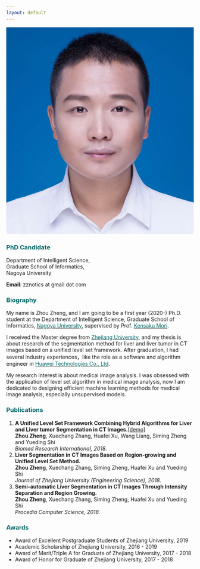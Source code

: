```yaml
---
layout: default
---
```


<img class="profile-picture" src="zhengzhou.jpg">

### <font color="#006666">PhD Candidate</font>

Department of Intelligent Science,  
Graduate School of Informatics,  
Nagoya University

**Email**: zznotics at gmail dot com

### <font color="#006666">Biography</font>

My name is Zhou Zheng, and I am going to be a first year (2020-) Ph.D. student at the Department of Intelligent Science, Graduate School of Informatics, [<font color="#006666">Nagoya University</font>](http://www.nagoya-u.ac.jp/), supervised by Prof. [<font color="#006666">Kensaku Mori</font>](http://www.newves.org/wiki/).

I received the Master degree from [<font color="#006666">Zhejiang University</font>](http://www.zju.edu.cn/english/), and my thesis is about research of the segmentation method for liver and liver tumor in CT images based on a unified level set framework. After graduation, I had several industry experiences，like the role as a software and algorithm engineer in [<font color="#006666">Huawei Technologies Co., Ltd</font>](https://en.wikipedia.org/wiki/Huawei).

My research interest is about medical image analysis. I was obsessed with the application of level set algorithm in medical image analysis, now I am dedicated to designing efficient machine learning methods for medical image analysis, especially unsupervised models.

### <font color="#006666">Publications</font>

1. **A Unified Level Set Framework Combining Hybrid Algorithms for Liver and Liver tumor Segmentation in CT Images.**<a href="demo.html" target="_blank" title="click here to see the demo!">\[demo\]</a>  
   **Zhou Zheng**, Xuechang Zhang, Huafei Xu, Wang Liang, Siming Zheng and Yueding Shi  
   *Biomed Research International, 2018.*
2. **Liver Segmentation in CT Images Based on Region-growing and Unified Level Set Method.**  
   **Zhou Zheng**, Xuechang Zhang, Siming Zheng, Huafei Xu and Yueding Shi  
  *Journal of Zhejiang University (Engineering Science), 2018.*
3. **Semi-automatic Liver Segmentation in CT Images Through Intensity Separation and Region Growing.**  
   **Zhou Zheng**, Xuechang Zhang, Siming Zheng, Huafei Xu and Yueding Shi  
   *Procedia Computer Science, 2018.*

### <font color="#006666">Awards</font>
* Award of Excellent Postgraduate Students of Zhejiang University, 2019
* Academic Scholarship of Zhejiang University, 2016 - 2019
* Award of Merit/Triple A for Graduate of Zhejiang University, 2017 - 2018
* Award of Honor for Graduate of Zhejiang University, 2017 - 2018
